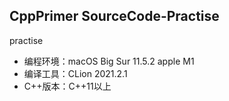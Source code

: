 ## CppPrimer SourceCode-Practise

<CppPrimer> practise

* 编程环境：macOS Big Sur 11.5.2 apple M1
* 编译工具：CLion 2021.2.1
* C++版本：C++11以上
